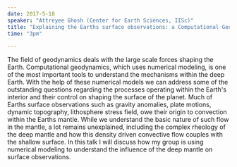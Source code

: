 ```yaml
---
date: 2017-5-18
speaker: "Attreyee Ghosh (Center for Earth Sciences, IISc)"
title: "Explaining the Earths surface observations: a Computational Geodynamics Approach"
time: "3pm" 

---
```

The field of geodynamics deals with the large scale forces
shaping the Earth. Computational geodynamics, which uses numerical
modeling, is one of the most important tools to understand the mechanisms
within the deep Earth. With the help of these numerical models we can
address some of the outstanding questions regarding the processes
operating within the Earth's interior and their control on shaping the
surface of the planet. Much of Earths surface observations such as
gravity anomalies, plate motions, dynamic topography, lithosphere stress
field, owe their origin to convection within the Earths mantle. While we
understand the basic nature of such flow in the mantle, a lot remains
unexplained, including the complex rheology of the deep mantle and how
this density driven convective flow couples with the shallow surface. In
this talk I will discuss how my group is using numerical modeling to
understand the influence of the deep mantle on surface observations.
